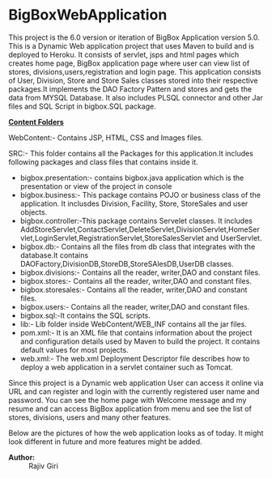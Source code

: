 # BigBoxWebApplication
<p> This project is the 6.0 version or iteration of BigBox Application version 5.0. This is a Dynamic Web application project that uses Maven to build and is deployed to Heroku.
It consists of servlet, jsps and html pages which creates home page, BigBox application page where user can view list of stores, divisions,users,registration and login page.
  This application consists of User, Division, Store and Store Sales classes stored into their respective packages.It implements the DAO Factory Pattern and stores and gets the data from MYSQL Database. It also includes PLSQL connector and other Jar files and 
 SQL Script in bigbox.SQL package.</p>
 <b><u>Content Folders</u></b>
 <p> WebContent:- Contains JSP, HTML, CSS and Images files.</p>
 <p>SRC:- This folder contains all the Packages for this application.It includes following packages and class files that contains inside it. <ul>
                           <li>bigbox.presentation:- contains bigbox.java application which is the presentation or view of the project in console</li>
                           <li>bigbox.business:- This package contains POJO or business class of the application. It inclusdes Division, Facility, Store, StoreSales and user objects.</li>
                           <li>bigbox.controller:-This package contains Servelet classes. It includes AddStoreServlet,ContactServlet,DeleteServlet,DivisionServlet,HomeServlet,LoginServlet,RegistrationServlet,StoreSalesServlet and UserServlet.  </li>
                           <li>bigbox.db:- Contains all the files from db class that integrates with the database.It contains DAOFactory,DivisionDB,StoreDB,StoreSAlesDB,UserDB classes.</li>
                           <li>bigbox.divisions:- Contains all the reader, writer,DAO and constant files.</li>
                           <li>bigbox.stores:- Contains all the reader, writer,DAO and constant files.</li>
                           <li>bigbox.storesales:- Contains all the reader, writer,DAO and constant files.</li>
                           <li>bigbox.users:- Contains all the reader, writer,DAO and constant files.</li>
                           <li>bigbox.sql:-It contains the SQL scripts.</li>
                           <li>lib:- Lib folder inside WebContent/WEB_INF contains all the jar files.</li>
                           <li>pom.xml:- It is an XML file that contains information about the project and configuration details used by Maven to build the project. It contains default values for most projects.
                           <li>web.xml:- The web.xml Deployment Descriptor file describes how to deploy a web application in a servlet container such as Tomcat.  </li>
</li>
                           </ul>
                           </p>
<p>Since this project is a Dynamic web application User can access it online via URL and can register and login with the currently registered user name and password. You can see the home page with Welcome message and my resume and can access BigBox application from 
   menu and see the list of stores, divisions, users and many other features.</p>
   <p>Below are the pictures of how the web application looks as of today. It might look different in future and more features might be added.</p>
 
 <dt><span class="simpleTagLabel"><b>Author:</b></span></dt>
 <dd>Rajiv Giri</dd>
